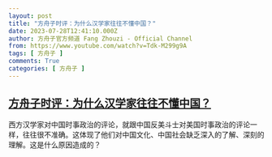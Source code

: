 ```yaml
---
layout: post
title: "方舟子时评：为什么汉学家往往不懂中国？"
date: 2023-07-28T12:41:10.000Z
author: 方舟子官方频道 Fang Zhouzi - Official Channel
from: https://www.youtube.com/watch?v=Tdk-M299g9A
tags: [ 方舟子 ]
comments: True
categories: [ 方舟子 ]
---
```

<!--1690548070000-->
[方舟子时评：为什么汉学家往往不懂中国？](https://www.youtube.com/watch?v=Tdk-M299g9A)
------

<div>
西方汉学家对中国时事政治的评论，就跟中国反美斗士对美国时事政治的评论一样，往往很不准确。这体现了他们对中国文化、中国社会缺乏深入的了解、深刻的理解。这是什么原因造成的？
</div>
